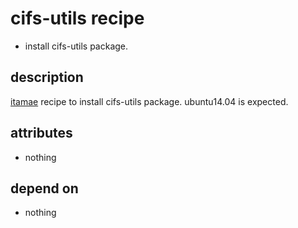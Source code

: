 cifs-utils recipe
===
- install cifs-utils package.

## description
[itamae](https://github.com/itamae-kitchen/itamae "itamae") recipe to install cifs-utils package.
ubuntu14.04 is expected.

## attributes
- nothing

## depend on
- nothing

